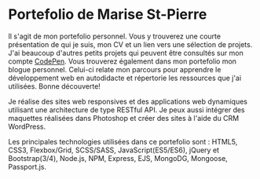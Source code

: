 # Portefolio de Marise St-Pierre

Il s'agit de mon portefolio personnel. Vous y trouverez une courte présentation de qui je suis, mon CV et un lien vers une sélection de projets. J'ai beaucoup d'autres petits projets qui peuvent être consultés sur mon compte <a href="https://codepen.io/marisestp73/">CodePen</a>. Vous trouverez également dans mon portefolio mon blogue personnel. Celui-ci relate mon parcours pour apprendre le développement web en autodidacte et répertorie les ressources que j'ai utilisées. Bonne découverte! 

Je réalise des sites web responsives et des applications web dynamiques utilisant une architecture de type RESTful API­. Je peux aussi intégrer des maquettes réalisées dans Photoshop et créer des sites à l'aide du CRM WordPress.  

Les principales technologies utilisées dans ce portefolio sont : HTML5, CSS3, Flexbox/Grid, SCSS/SASS, JavaScript(ES5/ES6), jQuery et Bootstrap(3/4), Node.js, NPM, Express, EJS, MongoDG, Mongoose, Passport.js. 
